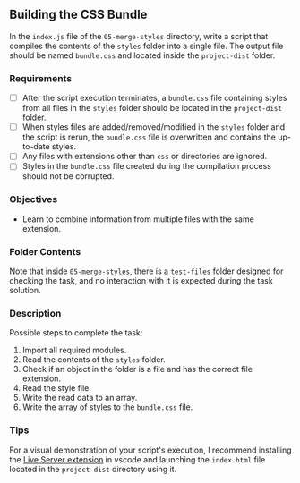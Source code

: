 ## Building the CSS Bundle

In the `index.js` file of the `05-merge-styles` directory, write a script that compiles the contents of the `styles` folder into a single file. The output file should be named `bundle.css` and located inside the `project-dist` folder.

### Requirements

- [ ] After the script execution terminates, a `bundle.css` file containing styles from all files in the `styles` folder should be located in the `project-dist` folder.
- [ ] When styles files are added/removed/modified in the `styles` folder and the script is rerun, the `bundle.css` file is overwritten and contains the up-to-date styles.
- [ ] Any files with extensions other than `css` or directories are ignored.
- [ ] Styles in the `bundle.css` file created during the compilation process should not be corrupted.

### Objectives

- Learn to combine information from multiple files with the same extension.

### Folder Contents

Note that inside `05-merge-styles`, there is a `test-files` folder designed for checking the task, and no interaction with it is expected during the task solution.

### Description

Possible steps to complete the task:

1. Import all required modules.
2. Read the contents of the `styles` folder.
3. Check if an object in the folder is a file and has the correct file extension.
4. Read the style file.
5. Write the read data to an array.
6. Write the array of styles to the `bundle.css` file.

### Tips

For a visual demonstration of your script's execution, I recommend installing the [Live Server extension](https://marketplace.visualstudio.com/items?itemName=ritwickdey.LiveServer) in vscode and launching the `index.html` file located in the `project-dist` directory using it.
